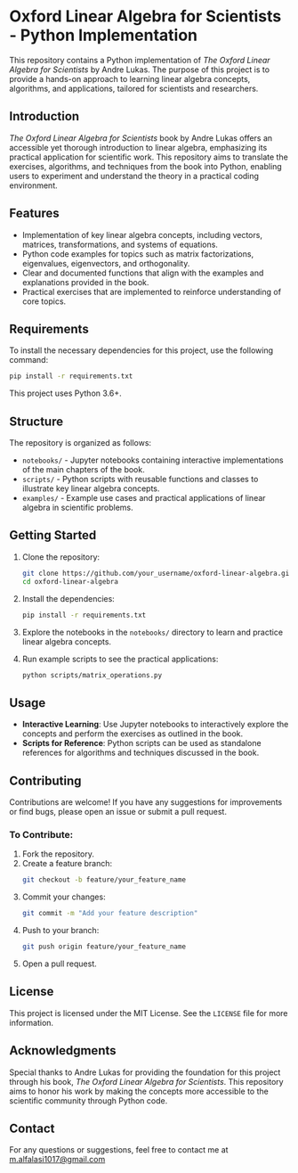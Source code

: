 # Oxford Linear Algebra for Scientists - Python Implementation

This repository contains a Python implementation of _The Oxford Linear Algebra for Scientists_ by Andre Lukas. The purpose of this project is to provide a hands-on approach to learning linear algebra concepts, algorithms, and applications, tailored for scientists and researchers.

## Introduction

_The Oxford Linear Algebra for Scientists_ book by Andre Lukas offers an accessible yet thorough introduction to linear algebra, emphasizing its practical application for scientific work. This repository aims to translate the exercises, algorithms, and techniques from the book into Python, enabling users to experiment and understand the theory in a practical coding environment.

## Features

- Implementation of key linear algebra concepts, including vectors, matrices, transformations, and systems of equations.
- Python code examples for topics such as matrix factorizations, eigenvalues, eigenvectors, and orthogonality.
- Clear and documented functions that align with the examples and explanations provided in the book.
- Practical exercises that are implemented to reinforce understanding of core topics.

## Requirements

To install the necessary dependencies for this project, use the following command:

```sh
pip install -r requirements.txt
```

This project uses Python 3.6+.

## Structure

The repository is organized as follows:

- `notebooks/` - Jupyter notebooks containing interactive implementations of the main chapters of the book.
- `scripts/` - Python scripts with reusable functions and classes to illustrate key linear algebra concepts.
- `examples/` - Example use cases and practical applications of linear algebra in scientific problems.

## Getting Started

1. Clone the repository:

   ```sh
   git clone https://github.com/your_username/oxford-linear-algebra.git
   cd oxford-linear-algebra
   ```

2. Install the dependencies:

   ```sh
   pip install -r requirements.txt
   ```

3. Explore the notebooks in the `notebooks/` directory to learn and practice linear algebra concepts.

4. Run example scripts to see the practical applications:

   ```sh
   python scripts/matrix_operations.py
   ```

## Usage

- **Interactive Learning**: Use Jupyter notebooks to interactively explore the concepts and perform the exercises as outlined in the book.
- **Scripts for Reference**: Python scripts can be used as standalone references for algorithms and techniques discussed in the book.

## Contributing

Contributions are welcome! If you have any suggestions for improvements or find bugs, please open an issue or submit a pull request.

### To Contribute:

1. Fork the repository.
2. Create a feature branch:
   ```sh
   git checkout -b feature/your_feature_name
   ```
3. Commit your changes:
   ```sh
   git commit -m "Add your feature description"
   ```
4. Push to your branch:
   ```sh
   git push origin feature/your_feature_name
   ```
5. Open a pull request.

## License

This project is licensed under the MIT License. See the `LICENSE` file for more information.

## Acknowledgments

Special thanks to Andre Lukas for providing the foundation for this project through his book, _The Oxford Linear Algebra for Scientists_. This repository aims to honor his work by making the concepts more accessible to the scientific community through Python code.

## Contact

For any questions or suggestions, feel free to contact me at m.alfalasi1017@gmail.com
